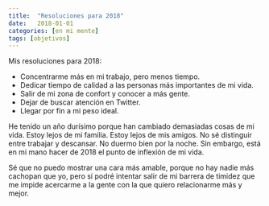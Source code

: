 ```yaml
---
title:  "Resoluciones para 2018"
date:   2018-01-01
categories: [en mi mente]
tags: [objetivos]
---
```


Mis resoluciones para 2018: 

- Concentrarme más en mi trabajo, pero menos tiempo.
- Dedicar tiempo de calidad a las personas más importantes de mi vida.
- Salir de mi zona de confort y conocer a más gente.
- Dejar de buscar atención en Twitter.
- Llegar por fin a mi peso ideal.

He tenido un año durísimo porque han cambiado demasiadas cosas de mi vida. Estoy lejos de mi familia. Estoy lejos de mis amigos. No sé distinguir entre trabajar y descansar. No duermo bien por la noche. Sin embargo, está en mi mano hacer de 2018 el punto de inflexión de mi vida.

Sé que no puedo mostrar una cara más amable, porque no hay nadie más cachopan que yo, pero sí podré intentar salir de mi barrera de timidez que me impide acercarme a la gente con la que quiero relacionarme más y mejor.
